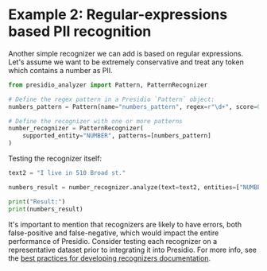 # Example 2: Regular-expressions based PII recognition

Another simple recognizer we can add is based on regular expressions.
Let's assume we want to be extremely conservative and treat any token which contains a number as PII.

<!--pytest-codeblocks:cont-->
```python
from presidio_analyzer import Pattern, PatternRecognizer

# Define the regex pattern in a Presidio `Pattern` object:
numbers_pattern = Pattern(name="numbers_pattern", regex=r"\d+", score=0.5)

# Define the recognizer with one or more patterns
number_recognizer = PatternRecognizer(
    supported_entity="NUMBER", patterns=[numbers_pattern]
)
```

Testing the recognizer itself:

<!--pytest-codeblocks:cont-->
```python
text2 = "I live in 510 Broad st."

numbers_result = number_recognizer.analyze(text=text2, entities=["NUMBER"])

print("Result:")
print(numbers_result)
```

It's important to mention that recognizers are likely to have errors, both false-positive and false-negative, which would impact the entire performance of Presidio. Consider testing each recognizer on a representative dataset prior to integrating it into Presidio. For more info, see the [best practices for developing recognizers documentation](https://microsoft.github.io/presidio/analyzer/developing_recognizers/).

